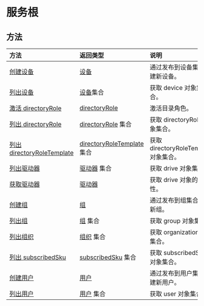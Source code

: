 # <a name="service-root"></a>服务根


## <a name="methods"></a>方法



| 方法           | 返回类型    |说明|
|:---------------|:--------|:----------|
|[创建设备](../api/device_post_devices.md) |[设备](device.md)| 通过发布到设备集合创建新设备。|
|[列出设备](../api/device_list.md) | [设备](device.md)集合 |获取 device 对象集合。 |
|[激活 directoryRole](../api/directoryrole_post_directoryroles.md) | [directoryRole](directoryrole.md) |激活目录角色。 |
|[列出 directoryRole](../api/directoryrole_list.md) | [directoryRole](directoryrole.md) 集合 |获取 directoryRole 对象集合。 |
|[列出 directoryRoleTemplate](../api/directoryroletemplate_list.md) | [directoryRoleTemplate](directoryroletemplate.md) 集合 |获取 directoryRoleTemplate 对象集合。 |
|[列出驱动器](../api/drive_list.md) | [驱动器](drive.md) 集合 |获取 drive 对象集合。 |
|[获取驱动器](../api/drive_get.md) | [驱动器](drive.md)  |获取 drive 对象的属性。 |
|[创建组](../api/group_post_groups.md) |[组](group.md)| 通过发布到组集合创建新组。|
|[列出组](../api/group_list.md) | [组](group.md) 集合 |获取 group 对象集合。 |
|[列出组织](../api/organization_list.md) | [组织](organization.md) 集合 |获取 organization 对象集合。 |
|[列出 subscribedSku](../api/subscribedsku_list.md) | [subscribedSku](subscribedsku.md) 集合 |获取 subscribedSku 对象集合。 |
|[创建用户](../api/user_post_users.md) |[用户](user.md)| 通过发布到用户集合创建新用户。|
|[列出用户](../api/user_list.md) | [用户](user.md) 集合 |获取 user 对象集合。 |

<!-- uuid: 8fcb5dbc-d5aa-4681-8e31-b001d5168d79
2015-10-25 14:57:30 UTC -->
<!-- {
  "type": "#page.annotation",
  "description": "Service root",
  "keywords": "",
  "section": "documentation",
  "tocPath": ""
}-->
